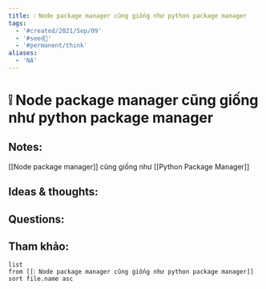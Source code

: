```yaml
---
title: ❕ Node package manager cũng giống như python package manager
tags:
  - '#created/2021/Sep/09'
  - '#seed🥜'
  - '#permanent/think'
aliases:
  - 'NA'
---
```

# ❕ Node package manager cũng giống như python package manager

## Notes:
[[Node package manager]] cũng giống như [[Python Package Manager]]

## Ideas & thoughts:

## Questions:


## Tham khảo:
```dataview
list
from [[❕ Node package manager cũng giống như python package manager]]
sort file.name asc
```